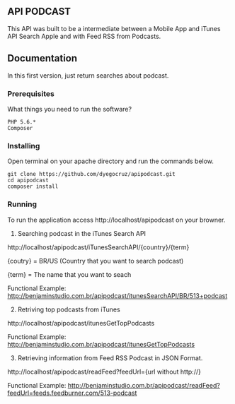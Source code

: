 ## API PODCAST

This API was built to be a intermediate between a Mobile App and iTunes API Search Apple and with Feed RSS from Podcasts.

## Documentation

In this first version, just return searches about podcast.

### Prerequisites

What things you need to run the software?

```
PHP 5.6.* 
Composer
```

### Installing

Open terminal on your apache directory and run the commands below.

```
git clone https://github.com/dyegocruz/apipodcast.git
cd apipodcast
composer install
```

### Running

To run the application access http://localhost/apipodcast on your browner.

1. Searching podcast in the iTunes Search API

http://localhost/apipodcast/iTunesSearchAPI/{country}/{term}

{coutry} = BR/US (Country that you want to search podcast)

{term} = The name that you want to seach

Functional Example: http://benjaminstudio.com.br/apipodcast/itunesSearchAPI/BR/513+podcast

2. Retriving top podcasts from iTunes

http://localhost/apipodcast/itunesGetTopPodcasts

Functional Example: http://benjaminstudio.com.br/apipodcast/itunesGetTopPodcasts

3. Retrieving information from Feed RSS Podcast in JSON Format.

http://localhost/apipodcast/readFeed?feedUrl={url without http://}

Functional Example: http://benjaminstudio.com.br/apipodcast/readFeed?feedUrl=feeds.feedburner.com/513-podcast
